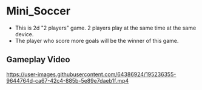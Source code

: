 # Mini_Soccer
- This is 2d "2 players" game. 2 players play at the same time at the same device.
- The player who score more goals will be the winner of this game.

## Gameplay Video

https://user-images.githubusercontent.com/64386924/195236355-9644764d-ca67-42c4-885b-5e89e7daeb1f.mp4

